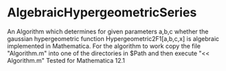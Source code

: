 # AlgebraicHypergeometricSeries
An Algorithm which determines for given parameters a,b,c whether the gaussian hypergeometric function Hypergeometric2F1[a,b,c,x] is algebraic implemented in Mathematica.
For the algorithm to work copy the file "Algorithm.m" into one of the directories in $Path and then execute "<< Algorithm.m"
Tested for Mathematica 12.1
